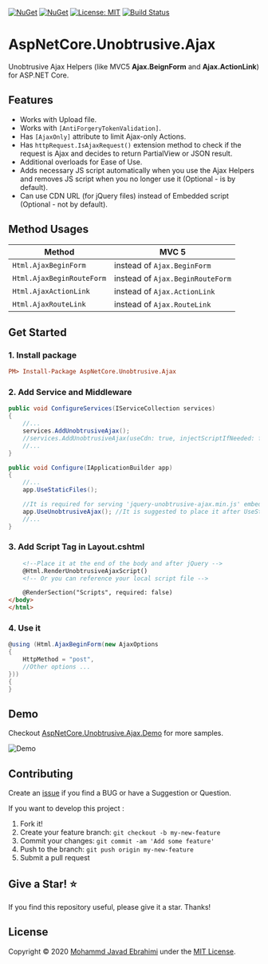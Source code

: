 [![NuGet](https://img.shields.io/nuget/dt/AspNetCore.Unobtrusive.Ajax?style=flat&logo=nuget&cacheSeconds=1&label=Downloads)](https://www.nuget.org/packages/AspNetCore.Unobtrusive.Ajax)
[![NuGet](https://img.shields.io/nuget/v/AspNetCore.Unobtrusive.Ajax?label=Version&cacheSeconds=1)](https://www.nuget.org/packages/AspNetCore.Unobtrusive.Ajax)
[![License: MIT](https://img.shields.io/badge/License-MIT-brightgreen.svg)](https://opensource.org/licenses/MIT)
[![Build Status](https://github.com/mjebrahimi/AspNetCore.Unobtrusive.Ajax/workflows/.NET/badge.svg)](https://github.com/mjebrahimi/AspNetCore.Unobtrusive.Ajax)

# AspNetCore.Unobtrusive.Ajax

Unobtrusive Ajax Helpers (like MVC5 **Ajax.BeignForm** and **Ajax.ActionLink**) for ASP.NET Core.

## Features

- Works with Upload file.
- Works with `[AntiForgeryTokenValidation]`.
- Has `[AjaxOnly]` attribute to limit Ajax-only Actions.
- Has `httpRequest.IsAjaxRequest()` extension method to check if the request is Ajax and decides to return PartialView or JSON result.
- Additional overloads for Ease of Use.
- Adds necessary JS script automatically when you use the Ajax Helpers and removes JS script when you no longer use it (Optional - is by default).
- Can use CDN URL (for jQuery files) instead of Embedded script (Optional - not by default).

## Method Usages 

| Method                    |  MVC 5
| ------------------------- | --------------------------------
| `Html.AjaxBeginForm`      | instead of `Ajax.BeginForm`
| `Html.AjaxBeginRouteForm` | instead of `Ajax.BeginRouteForm`
| `Html.AjaxActionLink`     | instead of `Ajax.ActionLink`
| `Html.AjaxRouteLink`      | instead of `Ajax.RouteLink`

## Get Started

### 1. Install package

```ini
PM> Install-Package AspNetCore.Unobtrusive.Ajax
```

### 2. Add Service and Middleware

```csharp
public void ConfigureServices(IServiceCollection services)
{
    //...
    services.AddUnobtrusiveAjax(); 
    //services.AddUnobtrusiveAjax(useCdn: true, injectScriptIfNeeded: false);
    //...
}

public void Configure(IApplicationBuilder app)
{
    //...
    app.UseStaticFiles();

    //It is required for serving 'jquery-unobtrusive-ajax.min.js' embedded script file.
    app.UseUnobtrusiveAjax(); //It is suggested to place it after UseStaticFiles()
    //...
}
```

### 3. Add Script Tag in Layout.cshtml

```html
    <!--Place it at the end of the body and after jQuery -->
    @Html.RenderUnobtrusiveAjaxScript()
    <!-- Or you can reference your local script file -->

    @RenderSection("Scripts", required: false)
</body>
</html>
```

### 4. Use it

```csharp
@using (Html.AjaxBeginForm(new AjaxOptions
{
    HttpMethod = "post",
    //Other options ...
}))
{
}
```

## Demo

Checkout [AspNetCore.Unobtrusive.Ajax.Demo](https://github.com/mjebrahimi/AspNetCore.Unobtrusive.Ajax/tree/master/demo/AspNetCore.Unobtrusive.Ajax.Demo) for more samples.

![Demo](Demo.jpg)


## Contributing

Create an [issue](https://github.com/mjebrahimi/AspNetCore.Unobtrusive.Ajax/issues/new) if you find a BUG or have a Suggestion or Question. 

If you want to develop this project :

1. Fork it!
2. Create your feature branch: `git checkout -b my-new-feature`
3. Commit your changes: `git commit -am 'Add some feature'`
4. Push to the branch: `git push origin my-new-feature`
5. Submit a pull request

## Give a Star! ⭐️

If you find this repository useful, please give it a star. Thanks!

## License

Copyright © 2020 [Mohammd Javad Ebrahimi](https://github.com/mjebrahimi) under the [MIT License](https://github.com/mjebrahimi/AspNetCore.Unobtrusive.Ajax/LICENSE).
